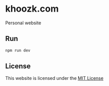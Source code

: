 # khoozk.com

Personal website

## Run

```js
npm run dev
```

## License

This website is licensed under the [MIT License](https://github.com/zk0008/khoozk/blob/main/LICENSE)
